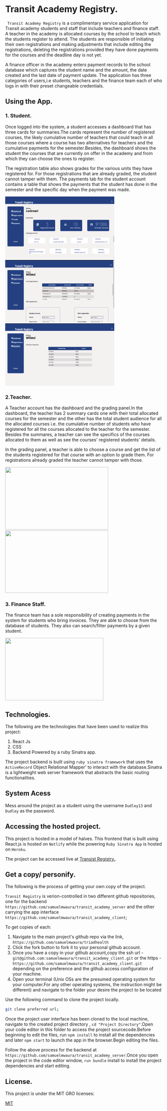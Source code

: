 # Transit Academy Registry.

` Transit Academy Registry` is a complimentary service application for Transit academy students and staff that include teachers and finance staff. A teacher in the academy is allocated courses by the school to teach which the students register to attend. The students are responsible of initiating their own registrations and making adjustments that include editing the registrations, deleting the registrations provided they have done payments for the courses and the deadline day is not yet.

A finance officer in the academy enters payment records to the school database which captures the student name  and the amount, the date created and the last date of payment update. The application has three categories of users,i.e students, teachers and the finance team each of who logs in with their preset changeable credentials.

## Using the App.

### 1. Student.
Once logged into the system, a student accesses a dashboard that has three cards for summaries.The cards represent the number of registered courses, the likely cumulative number of teachers that could teach in all those courses where a course has two alternatives for teachers and the cumulative payments for the semester.Besides, the dashboard shows the student the courses that are currently on offer in the academy and from which they can choose the ones to register.

The registration table also shows grades for the various units they have registered for. For those registrations that are already graded, the student cannot tamper with them. The payments tab for the student account contains a table that shows the payments that the student has done in the semester and the specific day when the payment was made.

<p float="left">
  <img src="./demos/studentDashboard.png" width="350" height="200"/>
  <img src="./demos/studentRegistration.png" width="350" height="200"/> 
  <img src="./demos/studentPayment.png" width="350" height="200"/>
</p>

### 2.Teacher.
A Teacher account has the dashboard and the grading panel.In the dashboard, the teacher has 2 summary cards one with their total allocated courses for the semester and the other has the total student audience for all the allocated courses i.e. the cumulative number of students who have registered for all the courses allocated to the teacher for the semester. Besides the summares, a teacher can see the specifics of the courses allocated to them as well as see the courses' registered students' details.

In the grading panel, a teacher is able to choose a course and get the list of the students registered for that course with an option to grade them. For registrations already graded the teacher cannot tamper with those.

<p float="left">
  <img src="https://github.com/samuelmwaura/transit_academy_client/tree/main/public/demos/teacherDashboard.png" width="330" height="200"/>
  <img src="https://github.com/samuelmwaura/transit_academy_client/tree/main/public/demos/teacherGrading.png" width="330" height="200"/> 
</p>

### 3. Finance Staff.

The finance team has a sole responsibility of creating payments in the system for students who bring invoices. They are able to choose from the database of students. They also can search/filter payments by a given student.

  <img src="https://github.com/samuelmwaura/transit_academy_client/tree/main/public/demos/financeView.png" width="315" height="200"/>

## Technologies.

The following are the technologies that have been used to realize this project:
  
  1. React Js
  2. CSS
  3. Backend Powered by a ruby Sinatra app.

The project backend is built using `ruby sinatra framework` that uses the `ActiveRecord` Object Relational Mapper' to interact with the database.Sinatra is a lightweight web server framework that abstracts the basic routing functionalities.

## System Acess

Mess around  the project as a student using the username `Dudley13` and `Dudley` as the password.

## Accessing the hosted project.
   
This project is hosted in a model of halves. This frontend that is built using React.js is hosted on `Netlify` while the powering `Ruby Sinatra App` is hosted on `Heroku`.

The project can be accessed live at [Transist Registry.]().

  ## Get a copy/ personify.

The following is the process of getting your own copy of the project.

`Transit Registry` is  verion-controlled in two different github repositories, one for the backend `https://github.com/samuelmwaura/transit_academy_server` and the other carrying the app interface `https://github.com/samuelmwaura/transit_academy_client`;

To get copies of each:
   1. Navigate to the main project's github repo via the link, `https://github.com/samuelmwaura/triadhealth`
   2. Click the fork button to fork it to your personal github account.
   3. Once you have a copy in your github account,copy the ssh url -`git@github.com:samuelmwaura/transit_academy_client.git` or the https - `https://github.com/samuelmwaura/transit_academy_client.git` depending on the preference and the github access configuration of your machine.
   3. Open your terminal (Unix OSs are the presumed operating system for your computer.For any other operating systems, the instruction might be different) and navigate to the folder your desire the project to be located

   Use the following command to clone the project locally.
   ```bash
   git clone preferred url;
   ```
  Once the project user interface has been cloned to the local machine, navigate to the created project directory , `cd "Project Directory"`.Open your code editor in this folder to access the project sourcecode.Before beginning to edit the files, run `npm install` to install all the dependencies and later `npm start` to launch the app in the browser.Begin editing the files.

  Follow the above process for the backend at `https://github.com/samuelmwaura/transit_academy_server`.Once you open the project in the code editor window, `run bundle` install to install the project dependencies and start editing.


     
   ## License.
   This project is under the MIT GRO  licenses:

   [MIT](https://choosealicense.com/licenses/mit/)


